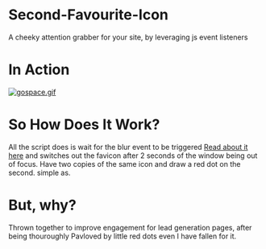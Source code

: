 # Second-Favourite-Icon
A cheeky attention grabber for your site, by leveraging js event listeners

# In Action
[![gospace.gif](https://s4.gifyu.com/images/gospace.gif)](https://gifyu.com/image/YknK)

# So How Does It Work?
All the script does is wait for the blur event to be triggered [Read about it here](https://developer.mozilla.org/en-US/docs/Web/API/Element/blur_event) and switches out the favicon after 2 seconds of the window being out of focus.
Have two copies of the same icon and draw a red dot on the second. simple as.

# But, why?
Thrown together to improve engagement for lead generation pages, after being thouroughly Pavloved by little red dots even I have fallen for it.



